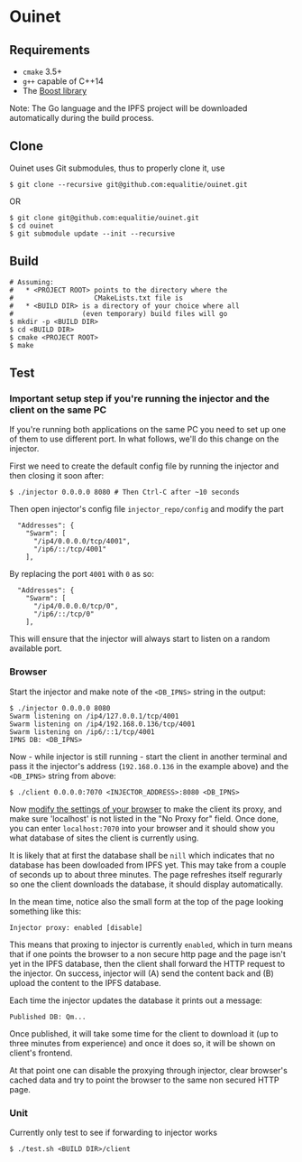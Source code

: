 # Ouinet

## Requirements

* `cmake` 3.5+
* `g++` capable of C++14
* The [Boost library](http://www.boost.org/)

Note: The Go language and the IPFS project will be downloaded automatically
during the build process.

## Clone

Ouinet uses Git submodules, thus to properly clone it, use

```
$ git clone --recursive git@github.com:equalitie/ouinet.git
```

OR

```
$ git clone git@github.com:equalitie/ouinet.git
$ cd ouinet
$ git submodule update --init --recursive
```

## Build

```
# Assuming:
#   * <PROJECT ROOT> points to the directory where the
#                    CMakeLists.txt file is
#   * <BUILD DIR> is a directory of your choice where all
#                 (even temporary) build files will go
$ mkdir -p <BUILD DIR>
$ cd <BUILD DIR>
$ cmake <PROJECT ROOT>
$ make
```

## Test

### Important setup step if you're running the injector and the client on the same PC

If you're running both applications on the same PC you need to set up
one of them to use different port. In what follows, we'll do this change
on the injector.

First we need to create the default config file by running the injector
and then closing it soon after:

```
$ ./injector 0.0.0.0 8080 # Then Ctrl-C after ~10 seconds
```

Then open injector's config file `injector_repo/config` and modify the part

```
  "Addresses": {
    "Swarm": [
      "/ip4/0.0.0.0/tcp/4001",
      "/ip6/::/tcp/4001"
    ],
```

By replacing the port `4001` with `0` as so:

```
  "Addresses": {
    "Swarm": [
      "/ip4/0.0.0.0/tcp/0",
      "/ip6/::/tcp/0"
    ],
```

This will ensure that the injector will always start to listen on a random
available port.

### Browser

Start the injector and make note of the `<DB_IPNS>` string in the output:

```
$ ./injector 0.0.0.0 8080
Swarm listening on /ip4/127.0.0.1/tcp/4001
Swarm listening on /ip4/192.168.0.136/tcp/4001
Swarm listening on /ip6/::1/tcp/4001
IPNS DB: <DB_IPNS>
```

Now - while injector is still running - start the client in another terminal
and pass it the injector's address (`192.168.0.136` in the example above) and
the `<DB_IPNS>` string from above:

```
$ ./client 0.0.0.0:7070 <INJECTOR_ADDRESS>:8080 <DB_IPNS>
```

Now [modify the settings of your
browser](http://www.wikihow.com/Enter-Proxy-Settings-in-Firefox) to make the
client its proxy, and make sure 'localhost' is not listed in the "No Proxy for"
field. Once done, you can enter `localhost:7070` into your browser and it
should show you what database of sites the client is currently using.

It is likely that at first the database shall be `nill` which indicates that
no database has been dowloaded from IPFS yet. This may take from a couple of
seconds up to about three minutes. The page refreshes itself regurarly so
one the client downloads the database, it should display automatically.

In the mean time, notice also the small form at the top of the page looking
something like this:

```
Injector proxy: enabled [disable]
```

This means that proxing to injector is currently `enabled`, which in turn
means that if one points the browser to a non secure http page and the page
isn't yet in the IPFS database, then the client shall forward the HTTP
request to the injector. On success, injector will (A) send the content
back and (B) upload the content to the IPFS database.

Each time the injector updates the database it prints out a message:

```
Published DB: Qm...
```

Once published, it will take some time for the client to download it
(up to three minutes from experience) and once it does so, it will be shown
on client's frontend.

At that point one can disable the proxying through injector, clear
browser's cached data and try to point the browser to the same non secured
HTTP page.

### Unit

Currently only test to see if forwarding to injector works

```
$ ./test.sh <BUILD DIR>/client
```


